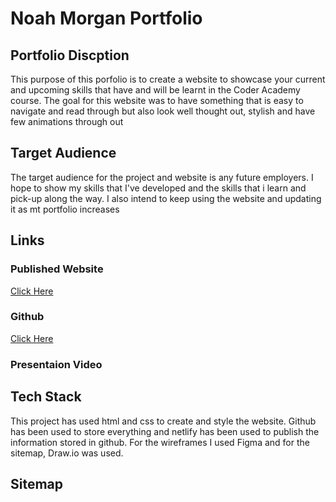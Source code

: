 # Noah Morgan Portfolio

## Portfolio Discption

This purpose of this porfolio is to create a website to showcase your current and upcoming skills that have and will be learnt in the Coder Academy course. The goal for this website was to have something that is easy to navigate and read through but also look well thought out, stylish and have few animations through out

## Target Audience
The target audience for the project and website is any future employers. I hope to show my skills that I've developed and the skills that i learn and pick-up along the way. I also intend to keep using the website and updating it as mt portfolio increases

## Links

### Published Website
[Click Here](https://noahmorgan.netlify.app)

### Github
[Click Here](https://github.com/Noah-Morgan2/Portfolio)

### Presentaion Video

## Tech Stack
This project has used html and css to create and style the website. Github has been used to store everything and netlify has been used to publish the information stored in github. For the wireframes I used Figma and for the sitemap, Draw.io was used.

## Sitemap
<p alig="center">
    <img src="docs/sitemap1.png" height="450>
    </p>

there are arrows connecting to each box, but due to the transparent background you'll be unable to see them with a dark background





